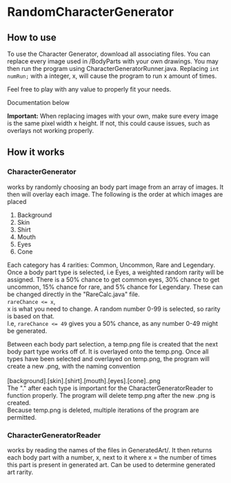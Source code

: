 # RandomCharacterGenerator

## How to use
To use the Character Generator, download all associating files. You can replace every image used in /BodyParts with your own drawings. You may then run the program using CharacterGeneratorRunner.java. Replacing `int numRun;` with a integer, x, will cause the program to run x amount of times.

Feel free to play with any value to properly fit your needs. 

Documentation below

**Important:** When replacing images with your own, make sure every image is the same pixel width x height. If not, this could cause issues, such as overlays not working properly.

## How it works
### CharacterGenerator 
works by randomly choosing an body part image from an array of images. It then will overlay each image. The following is the order at which images are placed

1. Background
2. Skin
3. Shirt
4. Mouth
5. Eyes
6. Cone

Each category has 4 rarities: Common, Uncommon, Rare and Legendary. <br> Once a body part type is selected, i.e Eyes, a weighted random rarity will be assigned. There is a 50% chance to get common eyes, 30% chance to get uncommon, 15% chance for rare, and 5% chance for Legendary. These can be changed directly in the "RareCalc.java" file. <br>
`rareChance <= x`, 
<br>x is what you need to change. A random number 0-99 is selected, so rarity is based on that. 
<br> I.e, `rareChance <= 49` gives you a 50% chance, as any number 0-49 might be generated. 

Between each body part selection, a temp.png file is created that the next body part type works off of. It is overlayed onto the temp.png. Once all types have been selected and overlayed on temp.png, the program will create a new .png, with the naming convention <br>  
[background].[skin].[shirt].[mouth].[eyes].[cone]..png <br> 
The "." after each type is important for the CharacterGeneratorReader to function properly. The program will delete temp.png after the new .png is created.  <br> 
Because temp.png is deleted, multiple iterations of the program are permitted. 

### CharacterGeneratorReader
works by reading the names of the files in GeneratedArt/. It then returns each body part with a number, x, next to it where x = the number of times this part is present in generated art. Can be used to determine generated art rarity.

